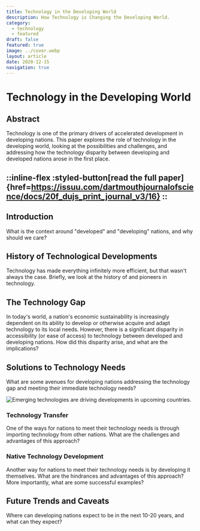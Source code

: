 ```yaml
---
title: Technology in the Developing World
description: How Technology is Changing the Developing World.
category:
  - technology
  - featured
draft: false
featured: true
image: ../cover.webp
layout: article
date: 2020-12-15
navigation: true
---
```


# Technology in the Developing World

## Abstract

Technology is one of the primary drivers of accelerated development in developing nations.
This paper explores the role of technology in the developing world,
looking at the possibilities and challenges, and addressing
how the technology disparity between developing and developed nations arose in the first place.

<!--more-->
::inline-flex
:styled-button[read the full paper]{href=https://issuu.com/dartmouthjournalofscience/docs/20f_dujs_print_journal_v3/16}
::
---

## Introduction

What is the context around "developed" and "developing" nations,
and why should we care?

## History of Technological Developments

Technology has made everything infinitely more efficient, but that wasn't always the case.
Briefly, we look at the history of and pioneers in technology.

## The Technology Gap

In today's world, a nation's economic sustainability is increasingly
dependent on its ability to develop or otherwise acquire and adapt
technology to its local needs. However, there is a significant
disparity in accessibility (or ease of access) to technology between
developed and developing nations.
How did this disparity arise, and what are the implications?

## Solutions to Technology Needs

What are some avenues for developing nations
addressing the technology gap and
meeting their immediate technology needs?

![Emerging technologies are driving developments in upcoming countries.](./kenya-tech.webp)


### Technology Transfer

One of the ways for nations to meet their technology needs
is through importing technology from other nations.
What are the challenges and advantages of this approach?

### Native Technology Development

Another way for nations to meet their technology needs
is by developing it themselves.
What are the hindrances and advantages of this approach?
More importantly, what are some successful examples?

## Future Trends and Caveats

Where can developing nations expect to be in the next 10-20 years,
and what can they expect?
